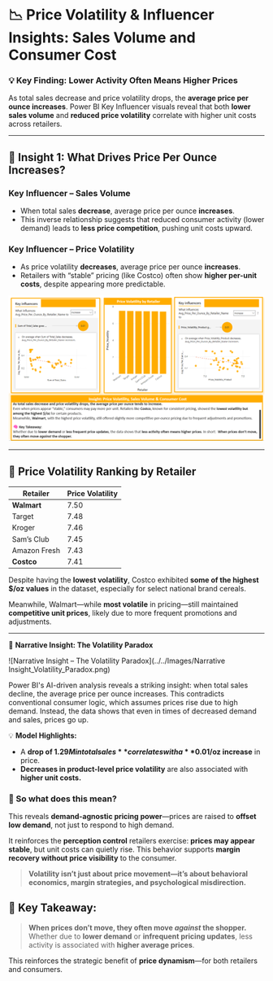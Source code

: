 # 📉 Price Volatility & Influencer Insights: Sales Volume and Consumer Cost

### 💡 Key Finding: Lower Activity Often Means Higher Prices

As total sales decrease and price volatility drops, the **average price per ounce increases**. Power BI Key Influencer visuals reveal that both **lower sales volume** and **reduced price volatility** correlate with higher unit costs across retailers.

---

## 🧠 Insight 1: What Drives Price Per Ounce Increases?

### Key Influencer – Sales Volume
- When total sales **decrease**, average price per ounce **increases**.
- This inverse relationship suggests that reduced consumer activity (lower demand) leads to **less price competition**, pushing unit costs upward.

### Key Influencer – Price Volatility
- As price volatility **decreases**, average price per ounce **increases**.
- Retailers with “stable” pricing (like Costco) often show **higher per-unit costs**, despite appearing more predictable.

![Price Volatility and Key Influencers](../../Images/Price_Volatility_and_Key_Influencers.png.png)

---

## 🔎 Price Volatility Ranking by Retailer

| Retailer       | Price Volatility |
|----------------|------------------|
| **Walmart**     | 7.50             |
| Target         | 7.48             |
| Kroger         | 7.46             |
| Sam’s Club     | 7.45             |
| Amazon Fresh   | 7.43             |
| **Costco**      | 7.41             |

Despite having the **lowest volatility**, Costco exhibited **some of the highest $/oz values** in the dataset, especially for select national brand cereals.

Meanwhile, Walmart—while **most volatile** in pricing—still maintained **competitive unit prices**, likely due to more frequent promotions and adjustments.

---

🧠 **Narrative Insight: The Volatility Paradox**

![Narrative Insight – The Volatility Paradox](../../Images/Narrative Insight_Volatility_Paradox.png)

Power BI's AI-driven analysis reveals a striking insight: when total sales decline, the average price per ounce increases. This contradicts conventional consumer logic, which assumes prices rise due to high demand. Instead, the data shows that even in times of decreased demand and sales, prices go up.

💡 **Model Highlights:**
- A **drop of $1.29M in total sales** correlates with a **$0.01/oz increase** in price.
- **Decreases in product-level price volatility** are also associated with **higher unit costs.**

### 🧩 So what does this mean?

This reveals **demand-agnostic pricing power**—prices are raised to **offset low demand**, not just to respond to high demand.

It reinforces the **perception control** retailers exercise: **prices may appear stable**, but unit costs can quietly rise. This behavior supports **margin recovery without price visibility** to the consumer.

> **Volatility isn’t just about price movement—it’s about behavioral economics, margin strategies, and psychological misdirection.**


## 🧠 Key Takeaway:
> **When prices don’t move, they often move *against* the shopper.**  
Whether due to **lower demand** or **infrequent pricing updates**, less activity is associated with **higher average prices**.

This reinforces the strategic benefit of **price dynamism**—for both retailers and consumers.
